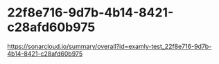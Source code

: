 # 22f8e716-9d7b-4b14-8421-c28afd60b975
https://sonarcloud.io/summary/overall?id=examly-test_22f8e716-9d7b-4b14-8421-c28afd60b975

